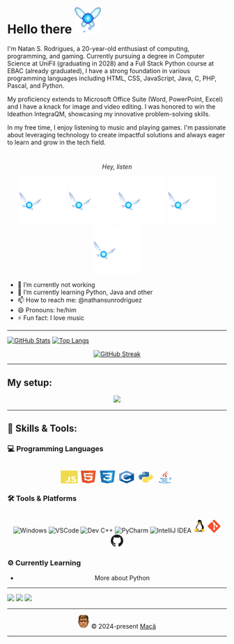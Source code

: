 <h1>
    Hello there
    <img src="navi.gif" width="60" height="60" alt="navi"/>
</h1>
I'm Natan S. Rodrigues, a 20-year-old enthusiast of computing, programming, and gaming. Currently pursuing a degree in Computer Science at UniFil (graduating in 2028) and a Full Stack Python course at EBAC (already graduated), I have a strong foundation in various programming languages including HTML, CSS, JavaScript, Java, C, PHP, Pascal, and Python.

My proficiency extends to Microsoft Office Suite (Word, PowerPoint, Excel) and I have a knack for image and video editing. I was honored to win the Ideathon IntegraQM, showcasing my innovative problem-solving skills.

In my free time, I enjoy listening to music and playing games. I'm passionate about leveraging technology to create impactful solutions and always eager to learn and grow in the tech field.
#

<!--[![trophy](https://github-profile-trophy.vercel.app/?username=masunsolar&theme=darkhub)](https://github.com/masunsolar/github-profile-trophy)-->

<p align="center">
  <i>Hey, listen</i>
</p>

<p align="center">
  <img src="navi2.gif" width="110" height="110" alt="navi"/>
  <img src="navi2.gif" width="110" height="110" alt="navi"/>
  <img src="navi2.gif" width="110" height="110" alt="navi"/>
  <img src="navi2.gif" width="110" height="110" alt="navi"/>
  <img src="navi2.gif" width="110" height="110" alt="navi"/>
</p>

- 🔭 I’m currently not working 
- 🌱 I’m currently learning Python, Java and other 
- 📫 How to reach me: @nathansunrodriguez
- 😄 Pronouns: he/him
- ⚡ Fun fact: I love music
  
<hr/>

[![GitHub Stats](https://github-readme-stats.vercel.app/api?username=masunsolar&theme=vision-friendly-dark&card_width=1000)](https://github.com/masunsolar/github-readme-stats)
[![Top Langs](https://github-readme-stats.vercel.app/api/top-langs/?username=masunsolar&theme=vision-friendly-dark&card_width=1000)](https://github.com/masunsolar/github-readme-stats)
<div align="center">
  
[![GitHub Streak](https://streak-stats.demolab.com?user=masunsolar&theme=dark)](https://git.io/streak-stats)  

</div>

<hr/>
<h2>My setup: </h2>
<div align="center">
    <a title="System requirements and Rate my PC tool - all at PCGameBenchmark" href="https://www.pcgamebenchmark.com/ratemypc?cpu=intel-core-i7-13650hx&memory=16gb&gpu=nvidia-geforce-rtx-3050-6gb-laptop-gpu&platform=windows"><img        src="https://www.pcgamebenchmark.com/signature/intel-core-i7-13650hx/16gb/nvidia-geforce-rtx-3050-6gb-laptop-gpu/twitch.png"></a>
</div>

<hr/>

<h2>🌟 Skills & Tools: </h2>
<h3>💻 Programming Languages</h3>
<div align="center" style="display: inline_block"> <br>
  <img align="center" alt="Natan-Js" height="30" width="40" src="https://raw.githubusercontent.com/devicons/devicon/master/icons/javascript/javascript-plain.svg">
  <img align="center" alt="Natan-HTML" height="30" width="40" src="https://raw.githubusercontent.com/devicons/devicon/master/icons/html5/html5-original.svg">
  <img align="center" alt="Natan-CSS" height="30" width="40" src="https://raw.githubusercontent.com/devicons/devicon/master/icons/css3/css3-original.svg">
  <img align="center" alt="Natan-C" height="30" width="40" src="https://raw.githubusercontent.com/devicons/devicon/master/icons/c/c-original.svg">
  <img align="center" alt="Natan-Python" height="30" width="40" src="https://raw.githubusercontent.com/devicons/devicon/master/icons/python/python-original.svg"> 
  <img align="center" alt="Natan-Java" height="30" width="40" src="https://raw.githubusercontent.com/devicons/devicon/master/icons/java/java-original.svg">
</div>

<h3>🛠️ Tools & Platforms</h3>
<div align="center" style="display: inline_block"> <br>
    <img src="https://img.shields.io/badge/-Windows-0078D6?style=flat&logo=windows&logoColor=white" height="30" alt="Windows"/> 
    <img src="https://img.shields.io/badge/-VSCode-007ACC?style=flat&logo=visual-studio-code&logoColor=white" height="30" alt="VSCode"/> 
    <img src="https://img.shields.io/badge/-Dev%20C++-blue?style=flat&logo=c&logoColor=white" height="30" alt="Dev C++"/>
    <img src="https://img.shields.io/badge/-PyCharm-000000?style=flat&logo=pycharm&logoColor=white" height="30" alt="PyCharm"/>
    <img src="https://img.shields.io/badge/-IntelliJ%20IDEA-000000?style=flat&logo=intellij-idea&logoColor=white" height="30" alt="IntelliJ IDEA"/> 
    <img src="https://raw.githubusercontent.com/devicons/devicon/master/icons/linux/linux-original.svg" height="30" alt="Linux"/> 
    <img src="https://raw.githubusercontent.com/devicons/devicon/master/icons/git/git-original.svg" height="30" alt="Git"/> 
    <img src="https://raw.githubusercontent.com/devicons/devicon/master/icons/github/github-original.svg" height="30" alt="GitHub"/> 
</div>
<h3>⚙️ Currently Learning</h3>
<div align="center">
    <ul>
        <li>More about Python</li>
    </ul>
</div>

<hr/>

<div> 
  <a href="https://www.instagram.com/nathansunrodriguez/" target="_blank"><img src="https://img.shields.io/badge/-Instagram-%23E4405F?style=for-the-badge&logo=instagram&logoColor=white" target="_blank"></a>
  <a href="mailto:masunsolar@gmail.com"><img src="https://img.shields.io/badge/-Gmail-%23333?style=for-the-badge&logo=gmail&logoColor=white" target="_blank"></a>
  <a href="https://www.linkedin.com/in/natanrodrigues/" target="_blank"><img src="https://img.shields.io/badge/-LinkedIn-%230077B5?style=for-the-badge&logo=linkedin&logoColor=white" target="_blank"></a> 
</div>

<hr/>
<p align="center"><img src="doom_look.gif" />&copy; 2024-present <a href="https://github.com/masunsolar/" target="_blank">Maçã</a>
<hr/>
